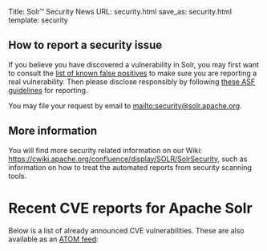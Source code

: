 Title: Solr™ Security News
URL: security.html
save_as: security.html
template: security

## How to report a security issue
If you believe you have discovered a vulnerability in Solr, you may first want to consult the [list of known false positives](https://cwiki.apache.org/confluence/display/SOLR/SolrSecurity#SolrSecurity-SolrandVulnerabilityScanningTools) to make sure you are reporting a real vulnerability.
Then please disclose responsibly by following [these ASF guidelines](https://www.apache.org/security/) for reporting.

You may file your request by email to <mailto:security@solr.apache.org>.

## More information
You will find more security related information on our Wiki: <https://cwiki.apache.org/confluence/display/SOLR/SolrSecurity>, such as information on how to treat the automated reports from security scanning tools.

# Recent CVE reports for Apache Solr
Below is a list of already announced CVE vulnerabilities. These are also available as an [ATOM feed](/feeds/solr/security.atom.xml):
